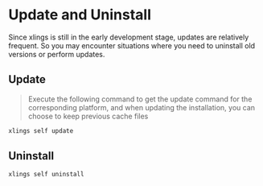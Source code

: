 # Update and Uninstall

Since xlings is still in the early development stage, updates are relatively frequent. So you may encounter situations where you need to uninstall old versions or perform updates.

## Update

> Execute the following command to get the update command for the corresponding platform, and when updating the installation, you can choose to keep previous cache files

```bash
xlings self update
```

## Uninstall

```bash
xlings self uninstall
```
